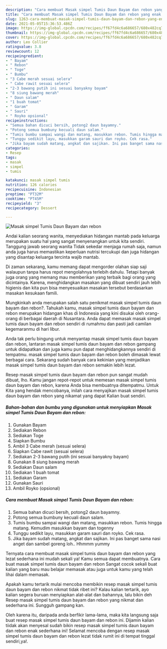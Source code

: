 ```yaml
---
description: "Cara membuat Masak simpel Tumis Daun Bayam dan rebon yang enak Untuk Jualan"
title: "Cara membuat Masak simpel Tumis Daun Bayam dan rebon yang enak Untuk Jualan"
slug: 1263-cara-membuat-masak-simpel-tumis-daun-bayam-dan-rebon-yang-enak-untuk-jualan
date: 2021-05-05T15:36:53.486Z
image: https://img-global.cpcdn.com/recipes/ff67fd4c6a686657/680x482cq70/masak-simpel-tumis-daun-bayam-dan-rebon-foto-resep-utama.jpg
thumbnail: https://img-global.cpcdn.com/recipes/ff67fd4c6a686657/680x482cq70/masak-simpel-tumis-daun-bayam-dan-rebon-foto-resep-utama.jpg
cover: https://img-global.cpcdn.com/recipes/ff67fd4c6a686657/680x482cq70/masak-simpel-tumis-daun-bayam-dan-rebon-foto-resep-utama.jpg
author: Leo Collier
ratingvalue: 3.8
reviewcount: 12
recipeingredient:
- " Bayam"
- " Rebon"
- " Toge"
- " Bumbu"
- "3 Cabe merah sesuai selera"
- " Cabe rawit sesuai selera"
- "2-3 bawang putih ini sesuai banyakny bayam"
- "8 siung bawang merah"
- " Daun salam"
- "1 buah tomat"
- " Garam"
- " Sauri"
- " Royko opsional"
recipeinstructions:
- "Semua bahan dicuci bersih, potong2 daun bayamny."
- "Potong semua bumbuny kecuali daun salam."
- "Tumis bumbu sampai wangi dan matang, masukkan rebon. Tumis hingga matang. Kemudim masukkan bayam dan togenny"
- "Tunggu sedikit layu, masukkan garam sauri dan royko. Cek rasa."
- "Jika bayam sudah matang, angkat dan sajikan. Ini pas banget sama nasi anget dan sambel goreng loh.. Hhmmm yummy"
categories:
- Resep
tags:
- masak
- simpel
- tumis

katakunci: masak simpel tumis 
nutrition: 126 calories
recipecuisine: Indonesian
preptime: "PT32M"
cooktime: "PT45M"
recipeyield: "3"
recipecategory: Dessert

---
```



![Masak simpel Tumis Daun Bayam dan rebon](https://img-global.cpcdn.com/recipes/ff67fd4c6a686657/680x482cq70/masak-simpel-tumis-daun-bayam-dan-rebon-foto-resep-utama.jpg)

Andai kalian seorang wanita, menyediakan hidangan mantab pada keluarga merupakan suatu hal yang sangat menyenangkan untuk kita sendiri. Tanggung jawab seorang  wanita Tidak sekedar menjaga rumah saja, namun anda juga harus memastikan keperluan nutrisi tercukupi dan juga hidangan yang disantap keluarga tercinta wajib mantab.

Di zaman  sekarang, kamu memang dapat mengorder olahan siap saji walaupun tanpa harus repot mengolahnya terlebih dahulu. Tetapi banyak juga orang yang memang mau memberikan yang terbaik bagi orang yang dicintainya. Karena, menghidangkan masakan yang dibuat sendiri jauh lebih higienis dan kita pun bisa menyesuaikan masakan tersebut berdasarkan masakan kesukaan famili. 



Mungkinkah anda merupakan salah satu penikmat masak simpel tumis daun bayam dan rebon?. Tahukah kamu, masak simpel tumis daun bayam dan rebon merupakan hidangan khas di Indonesia yang kini disukai oleh orang-orang di berbagai daerah di Nusantara. Anda dapat memasak masak simpel tumis daun bayam dan rebon sendiri di rumahmu dan pasti jadi camilan kegemaranmu di hari libur.

Anda tak perlu bingung untuk menyantap masak simpel tumis daun bayam dan rebon, lantaran masak simpel tumis daun bayam dan rebon gampang untuk didapatkan dan juga kamu pun dapat menghidangkannya sendiri di tempatmu. masak simpel tumis daun bayam dan rebon boleh dimasak lewat berbagai cara. Sekarang sudah banyak cara kekinian yang menjadikan masak simpel tumis daun bayam dan rebon semakin lebih lezat.

Resep masak simpel tumis daun bayam dan rebon pun sangat mudah dibuat, lho. Kamu jangan repot-repot untuk memesan masak simpel tumis daun bayam dan rebon, karena Anda bisa membuatnya ditempatmu. Untuk Kita yang hendak mencobanya, inilah cara menyajikan masak simpel tumis daun bayam dan rebon yang nikamat yang dapat Kalian buat sendiri.

<!--inarticleads1-->

##### Bahan-bahan dan bumbu yang digunakan untuk menyiapkan Masak simpel Tumis Daun Bayam dan rebon:

1. Gunakan  Bayam
1. Sediakan  Rebon
1. Sediakan  Toge
1. Siapkan  Bumbu
1. Ambil 3 Cabe merah (sesuai selera)
1. Siapkan  Cabe rawit (sesuai selera)
1. Sediakan 2-3 bawang putih (ini sesuai banyakny bayam)
1. Gunakan 8 siung bawang merah
1. Sediakan  Daun salam
1. Sediakan 1 buah tomat
1. Sediakan  Garam
1. Gunakan  Sauri
1. Ambil  Royko (opsional)




<!--inarticleads2-->

##### Cara membuat Masak simpel Tumis Daun Bayam dan rebon:

1. Semua bahan dicuci bersih, potong2 daun bayamny.
1. Potong semua bumbuny kecuali daun salam.
1. Tumis bumbu sampai wangi dan matang, masukkan rebon. Tumis hingga matang. Kemudim masukkan bayam dan togenny
1. Tunggu sedikit layu, masukkan garam sauri dan royko. Cek rasa.
1. Jika bayam sudah matang, angkat dan sajikan. Ini pas banget sama nasi anget dan sambel goreng loh.. Hhmmm yummy




Ternyata cara membuat masak simpel tumis daun bayam dan rebon yang lezat sederhana ini mudah sekali ya! Kamu semua dapat membuatnya. Cara buat masak simpel tumis daun bayam dan rebon Sangat cocok sekali buat kalian yang baru mau belajar memasak atau juga untuk kamu yang telah lihai dalam memasak.

Apakah kamu tertarik mulai mencoba membikin resep masak simpel tumis daun bayam dan rebon nikmat tidak ribet ini? Kalau kalian tertarik, ayo kalian segera buruan menyiapkan alat-alat dan bahannya, lalu bikin deh Resep masak simpel tumis daun bayam dan rebon yang nikmat dan sederhana ini. Sungguh gampang kan. 

Oleh karena itu, daripada anda berfikir lama-lama, maka kita langsung saja buat resep masak simpel tumis daun bayam dan rebon ini. Dijamin kalian tiidak akan menyesal sudah bikin resep masak simpel tumis daun bayam dan rebon enak sederhana ini! Selamat mencoba dengan resep masak simpel tumis daun bayam dan rebon lezat tidak rumit ini di tempat tinggal sendiri,ya!.

